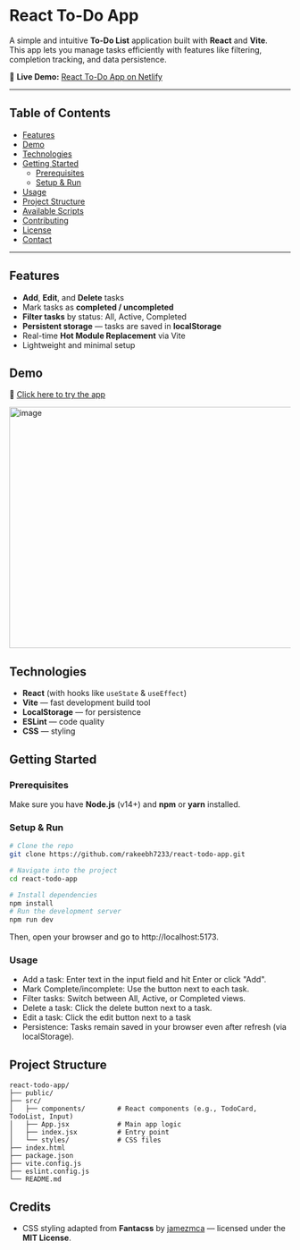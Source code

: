 # React To-Do App

A simple and intuitive **To-Do List** application built with **React** and **Vite**.  
This app lets you manage tasks efficiently with features like filtering, completion tracking, and data persistence.

🔗 **Live Demo:** [React To-Do App on Netlify](https://rakeeb-todo-app.netlify.app/)

---

## Table of Contents
- [Features](#features)
- [Demo](#demo)
- [Technologies](#technologies)
- [Getting Started](#getting-started)
  - [Prerequisites](#prerequisites)
  - [Setup & Run](#setup--run)
- [Usage](#usage)
- [Project Structure](#project-structure)
- [Available Scripts](#available-scripts)
- [Contributing](#contributing)
- [License](#license)
- [Contact](#contact)

---

## Features
- **Add**, **Edit**, and **Delete** tasks
- Mark tasks as **completed / uncompleted**
- **Filter tasks** by status: All, Active, Completed
- **Persistent storage** — tasks are saved in **localStorage**
- Real-time **Hot Module Replacement** via Vite
- Lightweight and minimal setup

## Demo
🔗 [Click here to try the app](https://rakeeb-todo-app.netlify.app/)

<img width="817" height="431" alt="image" src="https://github.com/user-attachments/assets/00ee202d-725c-48a3-a8f2-c6f5dfb3c577" />

## Technologies
- **React** (with hooks like `useState` & `useEffect`)  
- **Vite** — fast development build tool  
- **LocalStorage** — for persistence  
- **ESLint** — code quality  
- **CSS** — styling

## Getting Started

### Prerequisites
Make sure you have **Node.js** (v14+) and **npm** or **yarn** installed.

### Setup & Run
```bash
# Clone the repo
git clone https://github.com/rakeebh7233/react-todo-app.git

# Navigate into the project
cd react-todo-app

# Install dependencies
npm install
# Run the development server
npm run dev
```
Then, open your browser and go to http://localhost:5173.

### Usage
* Add a task: Enter text in the input field and hit Enter or click "Add".
* Mark Complete/incomplete: Use the button next to each task.
* Filter tasks: Switch between All, Active, or Completed views.
* Delete a task: Click the delete button next to a task.
* Edit a task: Click the edit button next to a task
* Persistence: Tasks remain saved in your browser even after refresh (via localStorage).

## Project Structure
```
react-todo-app/
├── public/
├── src/
│   ├── components/        # React components (e.g., TodoCard, TodoList, Input)
│   ├── App.jsx            # Main app logic
│   ├── index.jsx          # Entry point
│   └── styles/            # CSS files
├── index.html
├── package.json
├── vite.config.js
├── eslint.config.js
└── README.md
```

## Credits
- CSS styling adapted from **Fantacss** by [jamezmca](https://github.com/jamezmca/fantacss) — licensed under the **MIT License**.

